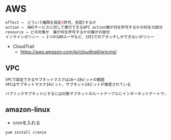 # AWS

```sh
effect →　どういう権限を設定(許可、否認)するか
action →　AWSサービスに対して実行できるAPI action誰が何を許可するかの何をの部分
resource → どの対象か　誰が何を許可するかの誰がの部分
インラインポリシー → 1つのIAMユーザなど、1対1でのアタッチしかできないポリシー
```

* CloudTrail
  * https://aws.amazon.com/jp/cloudtrail/pricing/

## VPC

```sh
VPCで設定できるサブネットマスクは16〜28ビットの範囲
VPCはサブネットマスク16ビット、サブネット24ビットが推奨されている

パブリックサブネットにするには対象サブネットのルートテーブルにインターネットゲートウェイを紐付けなければならない
```

## amazon-linux

* cronを入れる

```sh
yum install cronie
```
